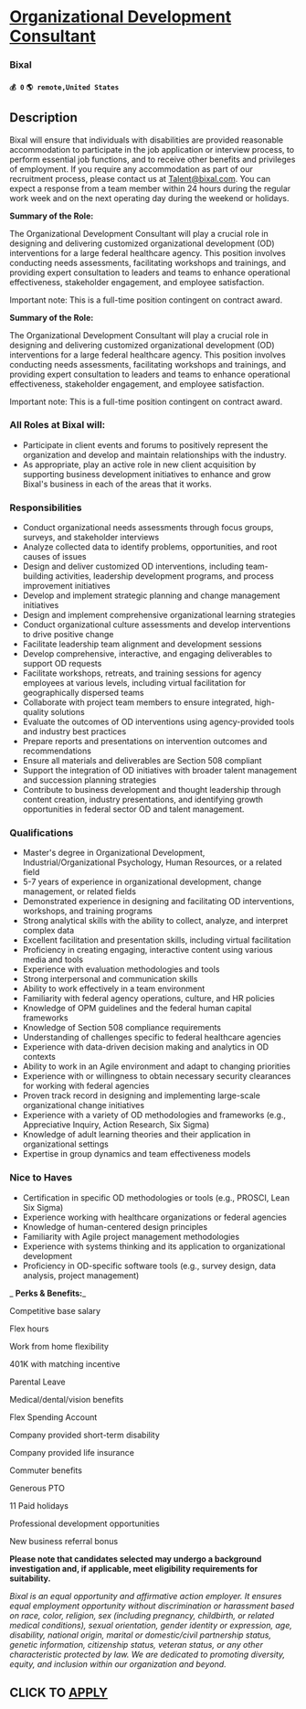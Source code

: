 # [Organizational Development Consultant](https://www.remotewlb.com/apply/organizational-development-consultant)  
### Bixal  
#### `💰 0` `🌎 remote,United States`  

## Description

Bixal will ensure that individuals with disabilities are provided reasonable accommodation to participate in the job application or interview process, to perform essential job functions, and to receive other benefits and privileges of employment. If you require any accommodation as part of our recruitment process, please contact us at Talent@bixal.com. You can expect a response from a team member within 24 hours during the regular work week and on the next operating day during the weekend or holidays.

  

 **Summary of the Role:**

  

The Organizational Development Consultant will play a crucial role in designing and delivering customized organizational development (OD) interventions for a large federal healthcare agency. This position involves conducting needs assessments, facilitating workshops and trainings, and providing expert consultation to leaders and teams to enhance operational effectiveness, stakeholder engagement, and employee satisfaction.

  

Important note: This is a full-time position contingent on contract award.

  

  

 **Summary of the Role:**

  

The Organizational Development Consultant will play a crucial role in designing and delivering customized organizational development (OD) interventions for a large federal healthcare agency. This position involves conducting needs assessments, facilitating workshops and trainings, and providing expert consultation to leaders and teams to enhance operational effectiveness, stakeholder engagement, and employee satisfaction.

  

Important note: This is a full-time position contingent on contract award.

  

  

### All Roles at Bixal will:

* Participate in client events and forums to positively represent the organization and develop and maintain relationships with the industry. 
* As appropriate, play an active role in new client acquisition by supporting business development initiatives to enhance and grow Bixal's business in each of the areas that it works. 

  

### Responsibilities

* Conduct organizational needs assessments through focus groups, surveys, and stakeholder interviews
* Analyze collected data to identify problems, opportunities, and root causes of issues
* Design and deliver customized OD interventions, including team-building activities, leadership development programs, and process improvement initiatives
* Develop and implement strategic planning and change management initiatives
* Design and implement comprehensive organizational learning strategies
* Conduct organizational culture assessments and develop interventions to drive positive change
* Facilitate leadership team alignment and development sessions
* Develop comprehensive, interactive, and engaging deliverables to support OD requests
* Facilitate workshops, retreats, and training sessions for agency employees at various levels, including virtual facilitation for geographically dispersed teams
* Collaborate with project team members to ensure integrated, high-quality solutions
* Evaluate the outcomes of OD interventions using agency-provided tools and industry best practices
* Prepare reports and presentations on intervention outcomes and recommendations
* Ensure all materials and deliverables are Section 508 compliant
* Support the integration of OD initiatives with broader talent management and succession planning strategies
* Contribute to business development and thought leadership through content creation, industry presentations, and identifying growth opportunities in federal sector OD and talent management.

  

### Qualifications

* Master's degree in Organizational Development, Industrial/Organizational Psychology, Human Resources, or a related field
* 5-7 years of experience in organizational development, change management, or related fields
* Demonstrated experience in designing and facilitating OD interventions, workshops, and training programs
* Strong analytical skills with the ability to collect, analyze, and interpret complex data
* Excellent facilitation and presentation skills, including virtual facilitation
* Proficiency in creating engaging, interactive content using various media and tools
* Experience with evaluation methodologies and tools
* Strong interpersonal and communication skills
* Ability to work effectively in a team environment
* Familiarity with federal agency operations, culture, and HR policies
* Knowledge of OPM guidelines and the federal human capital frameworks
* Knowledge of Section 508 compliance requirements
* Understanding of challenges specific to federal healthcare agencies
* Experience with data-driven decision making and analytics in OD contexts
* Ability to work in an Agile environment and adapt to changing priorities
* Experience with or willingness to obtain necessary security clearances for working with federal agencies
* Proven track record in designing and implementing large-scale organizational change initiatives
* Experience with a variety of OD methodologies and frameworks (e.g., Appreciative Inquiry, Action Research, Six Sigma)
* Knowledge of adult learning theories and their application in organizational settings
* Expertise in group dynamics and team effectiveness models

  

### Nice to Haves

* Certification in specific OD methodologies or tools (e.g., PROSCI, Lean Six Sigma)
* Experience working with healthcare organizations or federal agencies
* Knowledge of human-centered design principles
* Familiarity with Agile project management methodologies
* Experience with systems thinking and its application to organizational development
* Proficiency in OD-specific software tools (e.g., survey design, data analysis, project management)

  

 _ **Perks & Benefits:**_

Competitive base salary

Flex hours

Work from home flexibility

401K with matching incentive

Parental Leave

Medical/dental/vision benefits

Flex Spending Account

Company provided short-term disability

Company provided life insurance

Commuter benefits

Generous PTO

11 Paid holidays

Professional development opportunities

New business referral bonus

  

 **Please note that candidates selected may undergo a background investigation and, if applicable, meet eligibility requirements for suitability.**

  

 _Bixal is an equal opportunity and affirmative action employer. It ensures equal employment opportunity without discrimination or harassment based on race, color, religion, sex (including pregnancy, childbirth, or related medical conditions), sexual orientation, gender identity or expression, age, disability, national origin, marital or domestic/civil partnership status, genetic information, citizenship status, veteran status, or any other characteristic protected by law. We are dedicated to promoting diversity, equity, and inclusion within our organization and beyond._

  
## CLICK TO [APPLY](https://www.remotewlb.com/apply/organizational-development-consultant)

